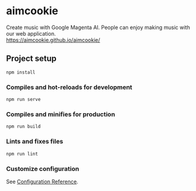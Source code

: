 # aimcookie
Create music with Google Magenta AI. People can enjoy making music with our web application. <br> 
https://aimcookie.github.io/aimcookie/

## Project setup
```
npm install
```

### Compiles and hot-reloads for development
```
npm run serve
```

### Compiles and minifies for production
```
npm run build
```

### Lints and fixes files
```
npm run lint
```

### Customize configuration
See [Configuration Reference](https://cli.vuejs.org/config/).